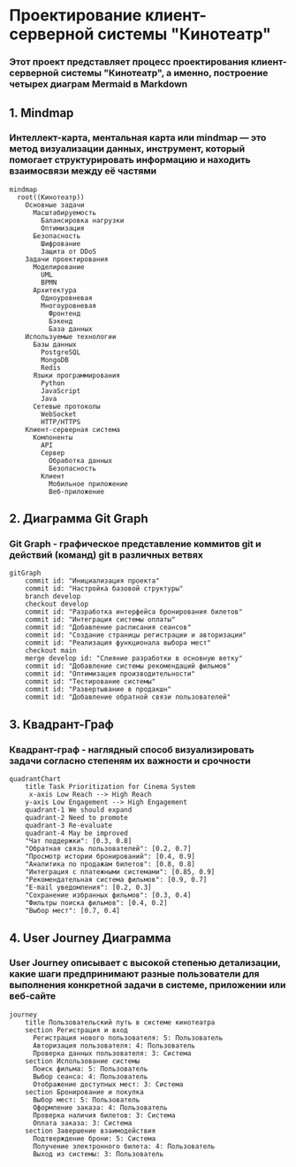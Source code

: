 # Проектирование клиент-серверной системы "Кинотеатр"
### Этот проект представляет процесс проектирования клиент-серверной системы "Кинотеатр", а именно, построение четырех диаграм Mermaid в Markdown
## 1. Mindmap
### Интеллект-карта, ментальная карта или mindmap — это метод визуализации данных, инструмент, который помогает структурировать информацию и находить взаимосвязи между её частями
```mermaid
mindmap
  root((Кинотеатр))
    Основные задачи
      Масштабируемость
        Балансировка нагрузки
        Оптимизация
      Безопасность
        Шифрование
        Защита от DDoS
    Задачи проектирования
      Моделирование
        UML
        BPMN
      Архитектура
        Одноуровневая
        Многоуровневая
          Фронтенд
          Бэкенд
          База данных
    Используемые технологии
      Базы данных
        PostgreSQL
        MongoDB
        Redis
      Языки программирования
        Python
        JavaScript
        Java
      Сетевые протоколы
        WebSocket
        HTTP/HTTPS
    Клиент-серверная система
      Компоненты
        API
        Сервер
          Обработка данных
          Безопасность
        Клиент
          Мобильное приложение
          Веб-приложение
```
## 2. Диаграмма Git Graph
### Git Graph - графическое представление коммитов git и действий (команд) git в различных ветвях 

```mermaid
gitGraph
    commit id: "Инициализация проекта"
    commit id: "Настройка базовой структуры"
    branch develop
    checkout develop
    commit id: "Разработка интерфейса бронирования билетов"
    commit id: "Интеграция системы оплаты"
    commit id: "Добавление расписания сеансов"
    commit id: "Создание страницы регистрации и авторизации"
    commit id: "Реализация функционала выбора мест"
    checkout main
    merge develop id: "Слияние разработки в основную ветку"
    commit id: "Добавление системы рекомендаций фильмов"
    commit id: "Оптимизация производительности"
    commit id: "Тестирование системы"
    commit id: "Развертывание в продакшн"
    commit id: "Добавление обратной связи пользователей"

```
## 3. Квадрант-Граф
### Квадрант-граф - наглядный способ визуализировать задачи согласно степеням их важности и срочности

```mermaid
quadrantChart
    title Task Prioritization for Cinema System
     x-axis Low Reach --> High Reach
    y-axis Low Engagement --> High Engagement
    quadrant-1 We should expand
    quadrant-2 Need to promote
    quadrant-3 Re-evaluate
    quadrant-4 May be improved
    "Чат поддержки": [0.3, 0.8]
    "Обратная связь пользователей": [0.2, 0.7]
    "Просмотр истории бронирований": [0.4, 0.9]
    "Аналитика по продажам билетов": [0.8, 0.8]
    "Интеграция с платежными системами": [0.85, 0.9]
    "Рекомендательная система фильмов": [0.9, 0.7]
    "E-mail уведомления": [0.2, 0.3]
    "Сохранение избранных фильмов": [0.3, 0.4]
    "Фильтры поиска фильмов": [0.4, 0.2]
    "Выбор мест": [0.7, 0.4]
```
## 4. User Journey Диаграмма
### User Journey описывает с высокой степенью детализации, какие шаги предпринимают разные пользователи для выполнения конкретной задачи в системе, приложении или веб-сайте 

```mermaid
journey
    title Пользовательский путь в системе кинотеатра
    section Регистрация и вход
      Регистрация нового пользователя: 5: Пользователь
      Авторизация пользователя: 4: Пользователь
      Проверка данных пользователя: 3: Система
    section Использование системы
      Поиск фильма: 5: Пользователь
      Выбор сеанса: 4: Пользователь
      Отображение доступных мест: 3: Система
    section Бронирование и покупка
      Выбор мест: 5: Пользователь
      Оформление заказа: 4: Пользователь
      Проверка наличия билетов: 3: Система
      Оплата заказа: 3: Система
    section Завершение взаимодействия
      Подтверждение брони: 5: Система
      Получение электронного билета: 4: Пользователь
      Выход из системы: 3: Пользователь
```
